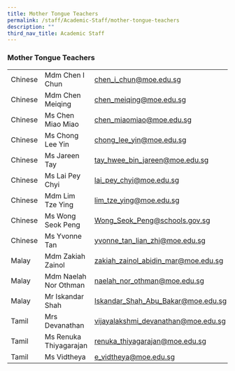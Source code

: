 ```yaml
---
title: Mother Tongue Teachers
permalink: /staff/Academic-Staff/mother-tongue-teachers
description: ""
third_nav_title: Academic Staff
---
```

### Mother Tongue Teachers

|  	|  	|  	|
|---	|---	|---	|
| Chinese 	| Mdm Chen I Chun 	| [chen_i_chun@moe.edu.sg](mailto:chen_i_chun@moe.edu.sg) 	|
| Chinese 	| Mdm Chen Meiqing 	| [chen_meiqing@moe.edu.sg](mailto:chen_meiqing@moe.edu.sg) 	|
| Chinese 	| Ms Chen Miao Miao  	| [chen_miaomiao@moe.edu.sg](mailto:chen_miaomiao@moe.edu.sg) 	|
| Chinese 	| Ms Chong Lee Yin 	| [chong_lee_yin@moe.edu.sg](mailto:chong_lee_yin@moe.edu.sg)   	|
| Chinese  	| Ms Jareen Tay 	| [tay_hwee_bin_jareen@moe.edu.sg](mailto:tay_hwee_bin_jareen@moe.edu.sg) 	|
| Chinese 	| Ms Lai Pey Chyi 	| [lai_pey_chyi@moe.edu.sg](mailto:lai_pey_chyi@moe.edu.sg)  	|
| Chinese  	| Mdm Lim Tze Ying  	| [lim_tze_ying@moe.edu.sg](mailto:lim_tze_ying@moe.edu.sg)  	|
| Chinese 	| Ms Wong Seok Peng 	| [Wong_Seok_Peng@schools.gov.sg](mailto:Wong_Seok_Peng@schools.gov.sg) 	|
| Chinese 	| Ms Yvonne Tan 	| [yvonne_tan_lian_zhi@moe.edu.sg](mailto:yvonne_tan_lian_zhi@moe.edu.sg) 	|
| Malay 	| Mdm Zakiah Zainol 	| [zakiah_zainol_abidin_mar@moe.edu.sg](mailto:zakiah_zainol_abidin_mar@moe.edu.sg) 	|
| Malay 	| Mdm Naelah Nor Othman 	| [naelah_nor_othman@moe.edu.sg](mailto:naelah_nor_othman@moe.edu.sg) 	|
| Malay 	| Mr Iskandar Shah 	| [Iskandar_Shah_Abu_Bakar@moe.edu.sg](mailto:Iskandar_Shah_Abu_Bakar@moe.edu.sg) 	|
| Tamil 	| Mrs Devanathan 	| [vijayalakshmi_devanathan@moe.edu.sg](mailto:vijayalakshmi_devanathan@moe.edu.sg) 	|
| Tamil 	| Ms Renuka Thiyagarajan 	| [renuka_thiyagarajan@moe.edu.sg](mailto:renuka_thiyagarajan@moe.edu.sg)  	|
| Tamil 	| Ms Vidtheya 	| [e_vidtheya@moe.edu.sg](mailto:e_vidtheya@moe.edu.sg) 	|